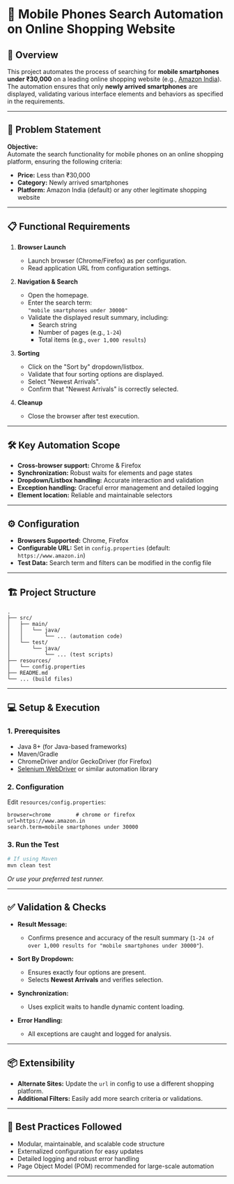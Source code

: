 # 📱 Mobile Phones Search Automation on Online Shopping Website

## 🚀 Overview

This project automates the process of searching for **mobile smartphones under ₹30,000** on a leading online shopping website (e.g., [Amazon India](https://www.amazon.in)). The automation ensures that only **newly arrived smartphones** are displayed, validating various interface elements and behaviors as specified in the requirements.

---

## 📝 Problem Statement

**Objective:**  
Automate the search functionality for mobile phones on an online shopping platform, ensuring the following criteria:
- **Price:** Less than ₹30,000
- **Category:** Newly arrived smartphones
- **Platform:** Amazon India (default) or any other legitimate shopping website

---

## 📋 Functional Requirements

1. **Browser Launch**  
   - Launch browser (Chrome/Firefox) as per configuration.
   - Read application URL from configuration settings.

2. **Navigation & Search**  
   - Open the homepage.
   - Enter the search term:  
     `"mobile smartphones under 30000"`
   - Validate the displayed result summary, including:
     - Search string
     - Number of pages (e.g., `1-24`)
     - Total items (e.g., `over 1,000 results`)

3. **Sorting**  
   - Click on the "Sort by" dropdown/listbox.
   - Validate that four sorting options are displayed.
   - Select "Newest Arrivals".
   - Confirm that "Newest Arrivals" is correctly selected.

4. **Cleanup**  
   - Close the browser after test execution.

---

## 🛠️ Key Automation Scope

- **Cross-browser support:** Chrome & Firefox
- **Synchronization:** Robust waits for elements and page states
- **Dropdown/Listbox handling:** Accurate interaction and validation
- **Exception handling:** Graceful error management and detailed logging
- **Element location:** Reliable and maintainable selectors

---

## ⚙️ Configuration

- **Browsers Supported:** Chrome, Firefox
- **Configurable URL:** Set in `config.properties` (default: `https://www.amazon.in`)
- **Test Data:** Search term and filters can be modified in the config file

---

## 🏗️ Project Structure

```plaintext
.
├── src/
│   ├── main/
│   │   └── java/
│   │       └── ... (automation code)
│   └── test/
│       └── java/
│           └── ... (test scripts)
├── resources/
│   └── config.properties
├── README.md
└── ... (build files)
```

---

## 💻 Setup & Execution

### 1. Prerequisites
- Java 8+ (for Java-based frameworks)
- Maven/Gradle
- ChromeDriver and/or GeckoDriver (for Firefox)
- [Selenium WebDriver](https://www.selenium.dev/) or similar automation library

### 2. Configuration
Edit `resources/config.properties`:
```properties
browser=chrome        # chrome or firefox
url=https://www.amazon.in
search.term=mobile smartphones under 30000
```

### 3. Run the Test
```bash
# If using Maven
mvn clean test
```
*Or use your preferred test runner.*

---

## ✅ Validation & Checks

- **Result Message:**  
  - Confirms presence and accuracy of the result summary (`1-24 of over 1,000 results for "mobile smartphones under 30000"`).

- **Sort By Dropdown:**  
  - Ensures exactly four options are present.
  - Selects **Newest Arrivals** and verifies selection.

- **Synchronization:**  
  - Uses explicit waits to handle dynamic content loading.

- **Error Handling:**  
  - All exceptions are caught and logged for analysis.

---

## 📦 Extensibility

- **Alternate Sites:** Update the `url` in config to use a different shopping platform.
- **Additional Filters:** Easily add more search criteria or validations.

---

## 🏅 Best Practices Followed

- Modular, maintainable, and scalable code structure
- Externalized configuration for easy updates
- Detailed logging and robust error handling
- Page Object Model (POM) recommended for large-scale automation

---
